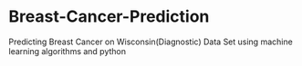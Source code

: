 # Breast-Cancer-Prediction
Predicting Breast Cancer on Wisconsin(Diagnostic) Data Set using machine learning algorithms and python
